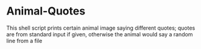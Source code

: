 # Animal-Quotes
This shell script prints certain animal image saying different quotes; quotes are from standard input if given, otherwise the animal would say a random line from a file 
